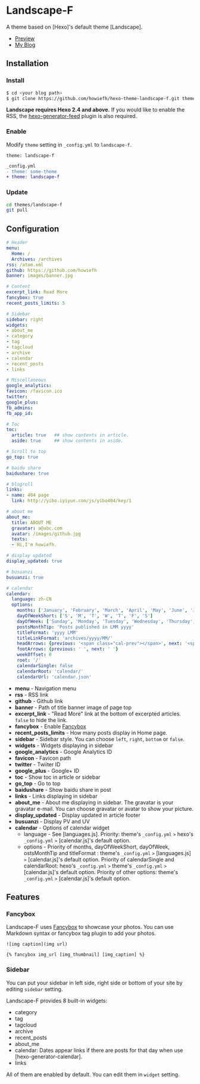 # Landscape-F

A theme based on [Hexo]'s default theme [Landscape].

- [Preview](http://howiefh.github.io/hexo-theme-landscape-f/)
- [My Blog](http://howiefh.github.io/2014/04/20/hexo-optimize-and-my-theme-landscape-f/)

## Installation

### Install

``` bash
$ cd <your blog path>
$ git clone https://github.com/howiefh/hexo-theme-landscape-f.git themes/landscape-f
```

**Landscape requires Hexo 2.4 and above.** If you would like to enable the RSS, the [hexo-generator-feed](https://github.com/hexojs/hexo-generator-feed) plugin is also required.

### Enable

Modify `theme` setting in `_config.yml` to `landscape-f`.

```
theme: landscape-f
```

``` diff
_config.yml
- theme: some-theme
+ theme: landscape-f
```

### Update

``` bash
cd themes/landscape-f
git pull
```

## Configuration

``` yml
# Header
menu:
  Home: /
  Archives: /archives
rss: /atom.xml
github: https://github.com/howiefh
banner: images/banner.jpg

# Content
excerpt_link: Read More
fancybox: true
recent_posts_limits: 5

# Sidebar
sidebar: right
widgets:
- about_me
- category
- tag
- tagcloud
- archive
- calendar
- recent_posts
- links

# Miscellaneous
google_analytics:
favicon: /favicon.ico
twitter:
google_plus:
fb_admins:
fb_app_id:

# Toc
toc:
  article: true   ## show contents in article.
  aside: true     ## show contents in aside.

# Scroll to top
go_top: true

# baidu share
baidushare: true

# blogroll
links:
- name: 404 page
  link: http://yibo.iyiyun.com/js/yibo404/key/1

# about me
about_me:
  title: ABOUT ME
  gravatar: a@abc.com
  avatar: /images/github.jpg
  texts:
  - Hi,I'm howiefh.

# display updated
display_updated: true

# busuanzi
busuanzi: true

# calendar
calendar:
  language: zh-CN
  options:
    months: ['January', 'February', 'March', 'April', 'May', 'June', 'July', 'August', 'September', 'October', 'November', 'December']
    dayOfWeekShort: ['S', 'M', 'T', 'W', 'T', 'F', 'S']
    dayOfWeek: ['Sunday', 'Monday', 'Tuesday', 'Wednesday', 'Thursday', 'Friday', 'Saturday']
    postsMonthTip: 'Posts published in LMM yyyy'
    titleFormat: 'yyyy LMM'
    titleLinkFormat: 'archives/yyyy/MM/'
    headArrows: {previous: '<span class="cal-prev"></span>', next: '<span class="cal-next"></span>'}
    footArrows: {previous: ' ', next: ' '}
    weekOffset: 0
    root: '/'
    calendarSingle: false
    calendarRoot: 'calendar/'
    calendarUrl: 'calendar.json'
```

- **menu** - Navigation menu
- **rss** - RSS link
- **github** - Github link
- **banner** - Path of title banner image of page top
- **excerpt_link** - "Read More" link at the bottom of excerpted articles. `false` to hide the link.
- **fancybox** - Enable [Fancybox]
- **recent_posts_limits** - How many posts display in Home page.
- **sidebar** - Sidebar style. You can choose `left`, `right`, `bottom` or `false`.
- **widgets** - Widgets displaying in sidebar
- **google_analytics** - Google Analytics ID
- **favicon** - Favicon path
- **twitter** - Twiiter ID
- **google_plus** - Google+ ID
- **toc** - Show toc in article or sidebar
- **go_top** - Go to top
- **baidushare** - Show baidu share in post
- **links** - Links displaying in sidebar
- **about_me** - About me displaying in sidebar. The gravatar is your gravatar e-mail. You can choose gravatar or avatar to show your picture.
- **display_updated** - Display updated in article footer
- **busuanzi** - Display PV and UV
- **calendar** - Options of calendar widget
    - language - See [languages.js]. Priority: theme's `_config.yml` `>` hexo's `_config.yml` `>` [calendar.js]'s default option.
    - options - Priority of months, dayOfWeekShort, dayOfWeek, ostsMonthTip and titleFormat : theme's `_config.yml` `>` [languages.js] `>` [calendar.js]'s default option. Priority of calendarSingle and calendarRoot: hexo's `_config.yml` `>` theme's `_config.yml` `>` [calendar.js]'s default option. Priority of other options: theme's `_config.yml` `>` [calendar.js]'s default option.

## Features

### Fancybox

Landscape-F uses [Fancybox] to showcase your photos. You can use Markdown syntax or fancybox tag plugin to add your photos.

```
![img caption](img url)

{% fancybox img_url [img_thumbnail] [img_caption] %}
```

### Sidebar

You can put your sidebar in left side, right side or bottom of your site by editing `sidebar` setting.

Landscape-F provides 8 built-in widgets:

- category
- tag
- tagcloud
- archive
- recent_posts
- about_me
- calendar: Dates appear links if there are posts for that day when use [hexo-generator-calendar].
- links

All of them are enabled by default. You can edit them in `widget` setting.

[Fancybox]: https://github.com/fancyapps/fancyBox
